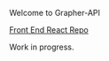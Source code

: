 Welcome to Grapher-API

[Front End React Repo](https://github.com/parryd4/grapher-client)

Work in progress.
